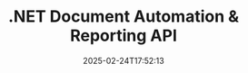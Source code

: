 ---
############################# Static ############################
layout: "landing"
date: 2025-02-24T17:52:13
draft: false

lang: en
product: "Assembly"
product_tag: "assembly"
platform: "Net"
platform_tag: "net"

############################# Drop-down ############################
supported_platforms:
  items:
    # supported_platforms loop
    - title: ".NET"
      tag: "net"
    # supported_platforms loop
    - title: "Java"
      tag: "java"
    # supported_platforms loop
    - title: "Node.js"
      tag: "nodejs-java"

############################# Head ############################
head_title: ".NET API for Document Automation, Assembly & Report Generation"
head_description: "C# .NET API for document automation, assembly, and report generation. Create PDF, Word, Excel, PPTX, HTML, and email documents from custom templates."

############################# Header ############################
title: ".NET Document Automation & Reporting API"
description: "Generate reports in .NET applications by defining templates and merging data."
words:
  for: "for"

actions:
  main: "Download Trial via Nuget"
  main_link: "https://www.nuget.org/packages/GroupDocs.Assembly"
  alt: "Licensing"
  alt_link: "https://purchase.groupdocs.com/pricing/assembly/net/"
  title: "Ready to Get Started?"
  description: "Try the features of GroupDocs.Assembly for free or request a license."

release:
  title: "Version {0} released"
  notes: "See what’s new"
  downloads: "Downloads"
  link: "https://releases.groupdocs.com/assembly/net/"

code:
  title: "Fill a Chart in DOCX Using C#"
  more: "More examples"
  more_link: "https://github.com/groupdocs-assembly/GroupDocs.Assembly-for-.NET/"
  install: "dotnet add package GroupDocs.Assembly"
  content: |
    ```csharp {style=abap}   
    // Path to the main template
    string template = "chart_template.docx";

    // Retrieve managers' productivity data from the source
    DocumentTable data_table = 
        new DocumentTable("Managers.json", 1);

    // Create an instance of DataSourceInfo with the data
    DataSourceInfo data 
        = new DataSourceInfo(data_table, "managers");

    // Set chart colors using another DataSourceInfo
    DataSourceInfo design = 
        new DataSourceInfo("red", "color");

    // Fill the template with data and save it to the output
    DocumentAssembler asm = new DocumentAssembler();
    asm.AssembleDocument(template, "result.docx", data, design);
    ```

############################# Overview ############################
overview:
  enable: true
  title: "GroupDocs.Assembly Overview"
  description: ".NET solution for automating document creation with advanced data integration."
  features:
    # feature loop
    - title: "Add Business Data to Document Templates with C#"
      content: "Report generation made easy: With GroupDocs.Assembly for .NET, you can effortlessly insert data from sources like JSON or XML into predefined templates."

    # feature loop
    - title: "Process Native Data Objects"
      content: "Supported document types include embedded objects like diagrams, charts, tables, and lists that can be populated automatically with data."

    # feature loop
    - title: "Additional Features"
      content: "GroupDocs.Assembly for .NET provides extensive customization options. Programmatically design data objects, generate barcodes, use online data sources via URLs, and save output in various formats."

############################# Platforms ############################
platforms:
  enable: true
  title: "Platform independence"
  description: "GroupDocs.Assembly for .NET is compatible with the following operating systems, frameworks, and package managers."
  items:
    # platform loop
    - title: "Amazon"
      image: "amazon"
    # platform loop
    - title: "Docker"
      image: "docker"
    # platform loop
    - title: "Azure"
      image: "azure"
    # platform loop
    - title: "VS Code"
      image: "vs_code"
    # platform loop
    - title: "ReSharper"
      image: "resharper"
    # platform loop
    - title: "macOS"
      image: "finder"
    # platform loop
    - title: "Linux"
      image: "linux"
    # platform loop
    - title: "NuGet"
      image: "nuget"

############################# File formats ############################
formats:
  enable: true
  title: "Supported file formats"
  description: |
    GroupDocs.Assembly for .NET can process the following [file formats](https://docs.groupdocs.com/assembly/net/supported-document-formats/).
  groups:
    # group loop
    - color: "green"
      content: |
        ### Microsoft Office formats
        * **Word:**  DOCX, DOC, DOCM, DOT, DOTX, DOTM, RTF, WordprocessingML
        * **Excel:** XLSX, XLS, XLSM, XLSB, XLTM, XLT, XLTM, XLTX, SpreadsheetML
        * **PowerPoint:** PPT, PPTX, PPTM, PPS, PPSX, PPSM, POTM, POTX
    # group loop
    - color: "blue"
      content: |
        ### Images & Other Formats
        * **Portable:** PDF
        * **Images:** SVG, TIFF
        * **Other office formats:** ODT, OTT, OTS, ODS, ODP, OTP
      # group loop
    - color: "red"
      content: |
        ### Other formats
        * **Web:** HTML, MHTML
        * **Emails:** EML, MSG, EMLX
        * **Other:** EPUB, MD

############################# Features ############################
features:
  enable: true
  title: "GroupDocs.Assembly Features"
  description: "Create documents and reports using advanced data models."

  items:
    # feature loop
    - icon: "preview"
      title: "Advanced Data Representation"
      content: "Supports a wide range of data objects such as charts, lists, tables, images, and more."

    # feature loop
    - icon: "manipulate"
      title: "Data Manipulation"
      content: "Apply formulas and sequential operations to format and display data effectively."

    # feature loop
    - icon: "two_pages"
      title: "Wide Range of Supported Formats"
      content: "Work seamlessly with all common document formats for templates or output files."

    # feature loop
    - icon: "document_settings"
      title: "Rich Template Markup"
      content: "Leverage ordinal, cardinal, and alphabetic numeric formatting in templates."

    # feature loop
    - icon: "text"
      title: "Embed Barcodes"
      content: "Generate barcode images dynamically and insert them into your documents."

    # feature loop
    - icon: "add"
      title: "Data Formatting"
      content: "Format strings in templates as uppercase, lowercase, capitalized, or first-letter capital styles."

    # feature loop
    - icon: "manipulate"
      title: "Document Content Manipulation"
      content: "Dynamically insert content from external documents into your reports."

    # feature loop
    - icon: "convert"
      title: "Save in Multiple Formats"
      content: "Specify the output file format using file extensions or detailed configurations."

    # feature loop
    - icon: "update"
      title: "Flexible Data Processing"
      content: "Insert images and documents dynamically using Base64-encoded bytes."

############################# Code samples ############################
code_samples:
  enable: true
  title: "Code samples"
  description: "Code snippets for typical GroupDocs.Assembly operations."
  items:
    # code sample loop
    - title: "Bulleted List in a Microsoft Word Document"
      content: |
        [Bulleted lists](https://docs.groupdocs.com/assembly/net/bulleted-list-in-word-processing-document/) are a common way to present business data. Here's an example of adding a list to a Word document using GroupDocs.Assembly.
        {{< landing/code title="How to Populate a List in Documents">}}
        ```csharp {style=abap}
        // Insert this template on a document page:
        // Managers' performance indicators
        // . <<foreach [in products]>><<[ProductName]>>
        // <</foreach>>

        // Specify the template path
        string template = "Bulleted List Template.docx";

        // Set the output file path
        string result = "Result Report.docx"

        // Retrieve managers' data from a JSON source
        JsonDataSource dataSource = new JsonDataSource("Report data.json");
        DataSourceInfo data = new DataSourceInfo(dataSource, "managers")

        // Generate the report with the filled data
        DocumentAssembler assembler = new DocumentAssembler();
        assembler.AssembleDocument(template, result, data);
        ```
        {{< /landing/code >}}
    # code sample loop
    - title: "Pie Charts in PPTX Presentations"
      content: |
        You can create [Pie Charts](https://docs.groupdocs.com/assembly/net/pie-chart-in-presentation-document/) using templates and XML data. Enhance your reports with visually appealing data representations.
        {{< landing/code title="How to Represent Data in a Pie Chart">}}
        ```csharp {style=abap}
        // Add the chart title template to the presentation:
        // Customers' revenue <<foreach [in customers]>> 
        // <<x [CustomerName]>>

        // Also include the chart data template:
        // Total Order Price<<foreach [in customers]>> 
        // <<x [CustomerName]>>

        // Specify the chart template path
        string template = "Pie Chart Template.pptx";

        // Set the output file path
        string result = "Result Report.pptx"

        // Retrieve customers' data from an XML source
        JsonDataSource dataSource = new JsonDataSource("Chart data.xml");
        DataSourceInfo data = new DataSourceInfo(dataSource, "customers")

        // Generate the chart and save the result
        DocumentAssembler assembler = new DocumentAssembler();
        assembler.AssembleDocument(template, result, data);
        ```
        {{< /landing/code >}}

---